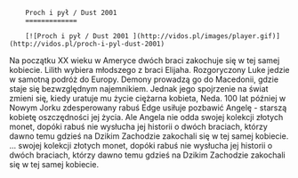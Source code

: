 
        Proch i pył / Dust 2001 
        =============
        
        [![Proch i pył / Dust 2001 ](http://vidos.pl/images/player.gif)](http://vidos.pl/proch-i-pyl-dust-2001)
        
        
 Na początku XX wieku w Ameryce dwóch braci zakochuje się w tej samej kobiecie. Lilith wybiera młodszego z braci Elijaha. Rozgoryczony Luke jedzie w samotną podróż do Europy. Demony prowadzą go do Macedonii, gdzie staje się bezwzględnym najemnikiem. Jednak jego spojrzenie na świat zmieni się, kiedy uratuje mu życie ciężarna kobieta, Neda. 100 lat później w Nowym Jorku zdesperowany rabuś Edge usiłuje pozbawić Angelę - starszą kobietę oszczędności jej życia. Ale Angela nie odda swojej kolekcji złotych monet, dopóki rabuś nie wysłucha jej historii o dwóch braciach, którzy dawno temu gdzieś na Dzikim Zachodzie zakochali się w tej samej kobiecie.   ... swojej kolekcji złotych monet, dopóki rabuś nie wysłucha jej historii o dwóch braciach, którzy dawno temu gdzieś na Dzikim Zachodzie zakochali się w tej samej kobiecie.
    